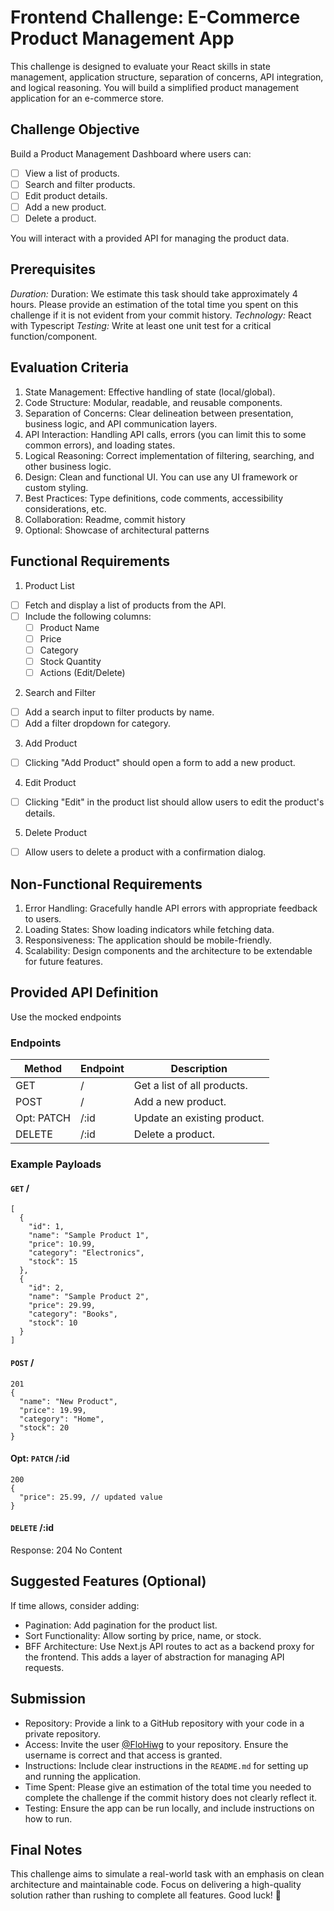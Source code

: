 # Frontend Challenge: E-Commerce Product Management App

This challenge is designed to evaluate your React skills in state management, application structure, separation of concerns, API integration, and logical reasoning. 
You will build a simplified product management application for an e-commerce store.

## Challenge Objective
Build a Product Management Dashboard where users can:

- [ ] View a list of products.
- [ ] Search and filter products.
- [ ] Edit product details.
- [ ] Add a new product.
- [ ] Delete a product.

You will interact with a provided API for managing the product data.

## Prerequisites
*Duration:* Duration: We estimate this task should take approximately 4 hours. Please provide an estimation of the total time you spent on this challenge if it is not evident from your commit history.
*Technology:* React with Typescript
*Testing:* Write at least one unit test for a critical function/component.


## Evaluation Criteria
1. State Management: Effective handling of state (local/global).
2. Code Structure: Modular, readable, and reusable components.
3. Separation of Concerns: Clear delineation between presentation, business logic, and API communication layers.
4. API Interaction: Handling API calls, errors (you can limit this to some common errors), and loading states.
5. Logical Reasoning: Correct implementation of filtering, searching, and other business logic.
6. Design: Clean and functional UI. You can use any UI framework or custom styling.
7. Best Practices: Type definitions, code comments, accessibility considerations, etc.
8. Collaboration: Readme, commit history
9. Optional: Showcase of architectural patterns

## Functional Requirements
1. Product List
- [ ] Fetch and display a list of products from the API.
- [ ] Include the following columns:
  - [ ] Product Name
  - [ ] Price
  - [ ] Category
  - [ ] Stock Quantity
  - [ ] Actions (Edit/Delete)

2. Search and Filter
- [ ] Add a search input to filter products by name.
- [ ] Add a filter dropdown for category.

3. Add Product
- [ ] Clicking "Add Product" should open a form to add a new product.

4. Edit Product
- [ ] Clicking "Edit" in the product list should allow users to edit the product's details.

5. Delete Product
- [ ] Allow users to delete a product with a confirmation dialog.

## Non-Functional Requirements
1. Error Handling: Gracefully handle API errors with appropriate feedback to users.
2. Loading States: Show loading indicators while fetching data.
3. Responsiveness: The application should be mobile-friendly.
4. Scalability: Design components and the architecture to be extendable for future features.

## Provided API Definition
Use the mocked endpoints

### Endpoints
| Method | Endpoint |	Description |
|--------|----------|-------------|
| GET |	/	| Get a list of all products. |
| POST | / | Add a new product. |
| Opt: PATCH |	/:id | Update an existing product. |
| DELETE | /:id | Delete a product. |

### Example Payloads
#### `GET` /
```
[
  {
    "id": 1,
    "name": "Sample Product 1",
    "price": 10.99,
    "category": "Electronics",
    "stock": 15
  },
  {
    "id": 2,
    "name": "Sample Product 2",
    "price": 29.99,
    "category": "Books",
    "stock": 10
  }
]
```

#### `POST` /
```
201
{
  "name": "New Product",
  "price": 19.99,
  "category": "Home",
  "stock": 20
}
```
#### Opt: `PATCH` /:id
```
200
{
  "price": 25.99, // updated value
}
```
#### `DELETE` /:id
Response: 204 No Content

## Suggested Features (Optional)
If time allows, consider adding:
- Pagination: Add pagination for the product list.
- Sort Functionality: Allow sorting by price, name, or stock.
- BFF Architecture: Use Next.js API routes to act as a backend proxy for the frontend. This adds a layer of abstraction for managing API requests.

## Submission
- Repository: Provide a link to a GitHub repository with your code in a private repository.
- Access: Invite the user [@FloHiwg](https://github.com/FloHiwg) to your repository. Ensure the username is correct and that access is granted.
- Instructions: Include clear instructions in the `README.md` for setting up and running the application.
- Time Spent: Please give an estimation of the total time you needed to complete the challenge if the commit history does not clearly reflect it.
- Testing: Ensure the app can be run locally, and include instructions on how to run.

## Final Notes
This challenge aims to simulate a real-world task with an emphasis on clean architecture and maintainable code. Focus on delivering a high-quality solution rather than rushing to complete all features. Good luck! 🚀
